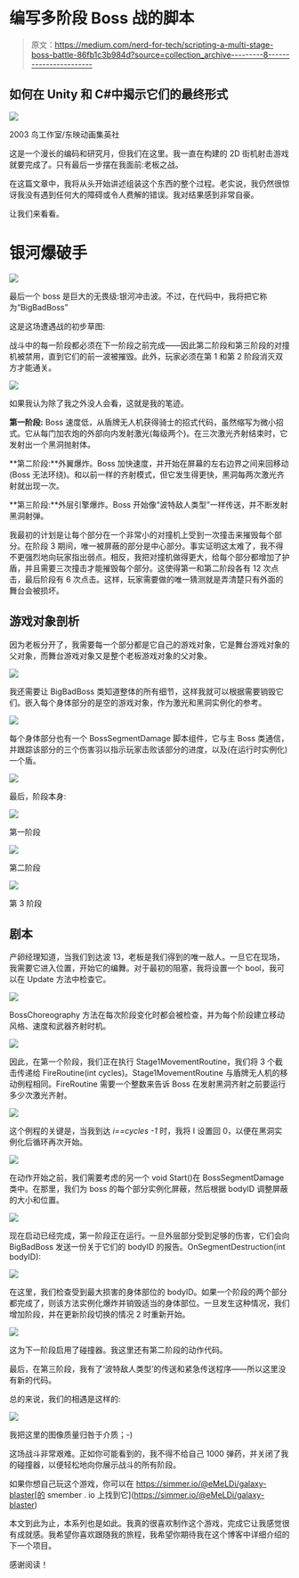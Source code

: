 # 编写多阶段 Boss 战的脚本

> 原文：<https://medium.com/nerd-for-tech/scripting-a-multi-stage-boss-battle-86fb1c3b984d?source=collection_archive---------8----------------------->

## 如何在 Unity 和 C#中揭示它们的最终形式

![](img/fdd8a3c506d2d3879c11a1cae68aeefe.png)

2003 鸟工作室/东映动画集英社

这是一个漫长的编码和研究月，但我们在这里。我一直在构建的 2D 街机射击游戏就要完成了。只有最后一步摆在我面前:老板之战。

在这篇文章中，我将从头开始讲述组装这个东西的整个过程。老实说，我仍然很惊讶我没有遇到任何大的障碍或令人费解的错误。我对结果感到非常自豪。

让我们来看看。

# 银河爆破手

![](img/900396d2d7f4d5ab1621c2245f253dfa.png)

最后一个 boss 是巨大的无畏级:银河冲击波。不过，在代码中，我将把它称为“BigBadBoss”

这是这场遭遇战的初步草图:

战斗中的每一阶段都必须在下一阶段之前完成——因此第二阶段和第三阶段的对撞机被禁用，直到它们的前一波被摧毁。此外，玩家必须在第 1 和第 2 阶段消灭双方才能通关。

![](img/81f5c8582665acb8779cbd94702d85b5.png)

如果我认为除了我之外没人会看，这就是我的笔迹。

**第一阶段:** Boss 速度低，从盾牌无人机获得骑士的招式代码，虽然缩写为微小招式。它从每门加农炮的外部向内发射激光(每级两个)。在三次激光齐射结束时，它发射出一个黑洞抛射体。

**第二阶段:**外翼爆炸。Boss 加快速度，并开始在屏幕的左右边界之间来回移动(Boss 无法环绕)。和以前一样的齐射模式，但它发生得更快，黑洞每两次激光齐射就出现一次。

**第三阶段:**外层引擎爆炸。Boss 开始像“波特敌人类型”一样传送，并不断发射黑洞射弹。

我最初的计划是让每个部分在一个非常小的对撞机上受到一次撞击来摧毁每个部分。在阶段 3 期间，唯一被屏蔽的部分是中心部分。事实证明这太难了，我不得不更强烈地向玩家指出弱点。相反，我把对撞机做得更大，给每个部分都增加了护盾，并且需要三次撞击才能摧毁每个部分。这使得第一和第二阶段各有 12 次点击，最后阶段有 6 次点击。这样，玩家需要做的唯一猜测就是弄清楚只有外面的舞台会被损坏。

## 游戏对象剖析

因为老板分开了，我需要每一个部分都是它自己的游戏对象，它是舞台游戏对象的父对象，而舞台游戏对象又是整个老板游戏对象的父对象。

![](img/34f71f376f2b7071316cb8dca534af9d.png)

我还需要让 BigBadBoss 类知道整体的所有细节，这样我就可以根据需要销毁它们。嵌入每个身体部分的是空的游戏对象，作为激光和黑洞实例化的参考。

![](img/cdc27b501c80227b1f96a497f49917be.png)

每个身体部分也有一个 BossSegmentDamage 脚本组件，它与主 Boss 类通信，并跟踪该部分的三个伤害羽以指示玩家击败该部分的进度，以及(在运行时实例化)一个盾。

![](img/b8ada3fc8a6d1c16872aec35988c69d8.png)

最后，阶段本身:

![](img/08a5d77cca041d3e040527b46f0096c9.png)

第一阶段

![](img/de90c1914ad0739b9d5eb14aaf0846b5.png)

第二阶段

![](img/12828115c28353521b53bdfa0e453e5c.png)

第 3 阶段

## 剧本

产卵经理知道，当我们到达波 13，老板是我们得到的唯一敌人。一旦它在现场，我需要它进入位置，开始它的编舞。对于最初的阻塞，我将设置一个 bool，我可以在 Update 方法中检查它。

![](img/d20cd1de83e224d03bcbb258c5997144.png)

BossChoreography 方法在每次阶段变化时都会被检查，并为每个阶段建立移动风格、速度和武器齐射时机。

![](img/ed1248c993916d964636ef445d65f2e1.png)

因此，在第一个阶段，我们正在执行 Stage1MovementRoutine，我们将 3 个截击传递给 FireRoutine(int cycles)。Stage1MovementRoutine 与盾牌无人机的移动例程相同。FireRoutine 需要一个整数来告诉 Boss 在发射黑洞齐射之前要运行多少次激光齐射。

![](img/f977d3b73305a2e7a1aab1fba229efac.png)

这个例程的关键是，当我到达 *i==cycles -1* 时，我将 I 设置回 0，以便在黑洞实例化后循环再次开始。

![](img/419d90a1534c45cf6e9503ea2341b1b8.png)

在动作开始之前，我们需要考虑的另一个 void Start()在 BossSegmentDamage 类中。在那里，我们为 boss 的每个部分实例化屏蔽，然后根据 bodyID 调整屏蔽的大小和位置。

![](img/419d90a1534c45cf6e9503ea2341b1b8.png)

现在启动已经完成，第一阶段正在运行。一旦外层部分受到足够的伤害，它们会向 BigBadBoss 发送一份关于它们的 bodyID 的报告。OnSegmentDestruction(int bodyID):

![](img/3de1ae61cf1fbb797c96770b0ebee8f1.png)

在这里，我们检查受到最大损害的身体部位的 bodyID。如果一个阶段的两个部分都完成了，则该方法实例化爆炸并销毁适当的身体部位。一旦发生这种情况，我们增加阶段，并在更新阶段切换的情况 2 时重新开始。

![](img/d36095b96b8bb0f6f81232c47eb6da4c.png)

这为下一阶段启用了碰撞器。我这里还有第二阶段的动作代码。

最后，在第三阶段，我有了‘波特敌人类型’的传送和紧急传送程序——所以这里没有新的代码。

总的来说，我们的相遇是这样的:

![](img/cb0c746fba5ac74b206a25d3eafe661b.png)

我把这里的图像质量归咎于介质；-)

这场战斗非常艰难。正如你可能看到的，我不得不给自己 1000 弹药，并关闭了我的碰撞器，以便轻松地向你展示战斗的所有阶段。

如果你想自己玩这个游戏，你可以在 https://simmer.io/@eMeLDi/galaxy-blaster[的 smember . io 上找到它](https://simmer.io/@eMeLDi/galaxy-blaster)

本文到此为止，本系列也是如此。我真的很喜欢制作这个游戏，完成它让我感觉很有成就感。我希望你喜欢跟随我的旅程，我希望你期待我在这个博客中详细介绍的下一个项目。

感谢阅读！